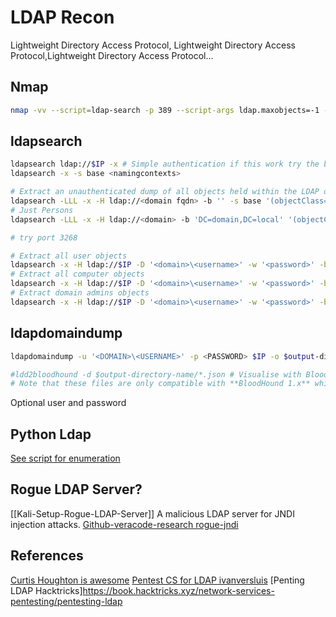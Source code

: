 # LDAP Recon

Lightweight Directory Access Protocol, Lightweight Directory Access Protocol,Lightweight Directory Access Protocol...


## Nmap

```bash
nmap -vv --script=ldap-search -p 389 --script-args ldap.maxobjects=-1 -oA nmap/ldap-search $IP
```

## ldapsearch

```bash
ldapsearch ldap://$IP -x # Simple authentication if this work try the below
ldapsearch -x -s base <namingcontexts>

# Extract an unauthenticated dump of all objects held within the LDAP directory structure
ldapsearch -LLL -x -H ldap://<domain fqdn> -b '' -s base '(objectClass=*)'
# Just Persons
ldapsearch -LLL -x -H ldap://<domain> -b 'DC=domain,DC=local' '(objectClass=Person)' | tee -a ldapsearch-person

# try port 3268

# Extract all user objects
ldapsearch -x -H ldap://$IP -D '<domain>\<username>' -w '<password>' -b "CN=Users,DC=<domain>,DC=<domain>"
# Extract all computer objects
ldapsearch -x -H ldap://$IP -D '<domain>\<username>' -w '<password>' -b "CN=Computers,DC=<domain>,DC=<domain>"
# Extract domain admins objects
ldapsearch -x -H ldap://$IP -D '<domain>\<username>' -w '<password>' -b "CN=Domain Admins,CN=Users,DC=<domain>,DC=<domain>"
```

## ldapdomaindump
```bash
ldapdomaindump -u '<DOMAIN>\<USERNAME>' -p <PASSWORD> $IP -o $output-directory-name

#ldd2bloodhound -d $output-directory-name/*.json # Visualise with Bloodhound BUT:
# Note that these files are only compatible with **BloodHound 1.x** which is quite old. There are no plans to support the latest version as the [BloodHound.py project](https://github.com/fox-it/BloodHound.py) was made for this. With the DCOnly collection method this tool will also only talk to LDAP and collect more information than ldapdomaindump would.
```

Optional user and password

## Python Ldap
[See script for enumeration](https://github.com/curtishoughton/Penetration-Testing-Cheat-Sheet/blob/master/Enumeration/LDAP/LDAP.md)

## Rogue LDAP Server?
[[Kali-Setup-Rogue-LDAP-Server]]
A malicious LDAP server for JNDI injection attacks. [Github-veracode-research rogue-jndi](https://github.com/veracode-research/rogue-jndi)

## References
[Curtis Houghton is awesome](https://github.com/curtishoughton/Penetration-Testing-Cheat-Sheet/blob/master/Enumeration/LDAP/LDAP.md)
[Pentest CS for LDAP ivanversluis](https://github.com/ivanversluis/pentest-hacktricks/blob/master/pentesting/pentesting-ldap.md)
[Penting LDAP Hacktricks]https://book.hacktricks.xyz/network-services-pentesting/pentesting-ldap